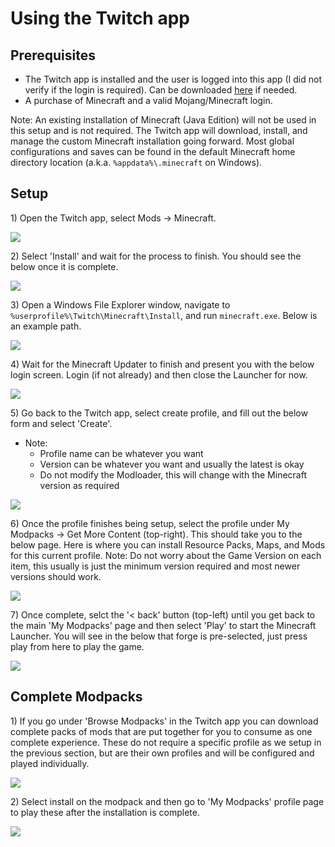 # Using the Twitch app

## Prerequisites
- The Twitch app is installed and the user is logged into this app (I did not verify if the login is required). Can be downloaded [here](https://desktop.twitchsvc.net/installer/windows/TwitchSetup.exe) if needed.
- A purchase of Minecraft and a valid Mojang/Minecraft login.

Note: An existing installation of Minecraft (Java Edition) will not be used in this setup and is not required. The Twitch app will download, install, and manage the custom Minecraft installation going forward. Most global configurations and saves can be found in the default Minecraft home directory location (a.k.a. `%appdata%\.minecraft` on Windows).

## Setup
1\) Open the Twitch app, select Mods -> Minecraft.

![](img/figure1.png)

2\) Select 'Install' and wait for the process to finish. You should see the below once it is complete.

![](img/figure2.png)

3\) Open a Windows File Explorer window, navigate to `%userprofile%\Twitch\Minecraft\Install`, and run `minecraft.exe`. Below is an example path.

![](img/figure3.png)

4\) Wait for the Minecraft Updater to finish and present you with the below login screen. Login (if not already) and then close the Launcher for now.

![](img/figure4.png)

5\) Go back to the Twitch app, select create profile, and fill out the below form and select 'Create'.
- Note: 
  - Profile name can be whatever you want
  - Version can be whatever you want and usually the latest is okay
  - Do not modify the Modloader, this will change with the Minecraft version as required

![](img/figure5.png)

6\) Once the profile finishes being setup, select the profile under My Modpacks -> Get More Content (top-right). This should take you to the below page. Here is where you can install Resource Packs, Maps, and Mods for this current profile. Note: Do not worry about the Game Version on each item, this usually is just the minimum version required and most newer versions should work.

![](img/figure6.png)

7\) Once complete, selct the '< back' button (top-left) until you get back to the main 'My Modpacks' page and then select 'Play' to start the Minecraft Launcher. You will see in the below that forge is pre-selected, just press play from here to play the game.

![](img/figure7.png)

## Complete Modpacks
1\) If you go under 'Browse Modpacks' in the Twitch app you can download complete packs of mods that are put together for you to consume as one complete experience. These do not require a specific profile as we setup in the previous section, but are their own profiles and will be configured and played individually.

![](img/figure8.png)

2\) Select install on the modpack and then go to 'My Modpacks' profile page to play these after the installation is complete. 

![](img/figure9.png)

